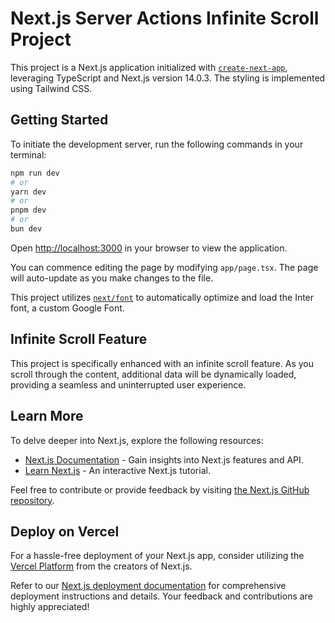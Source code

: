 # Next.js Server Actions Infinite Scroll Project

This project is a Next.js application initialized with [`create-next-app`](https://github.com/vercel/next.js/tree/canary/packages/create-next-app), leveraging TypeScript and Next.js version 14.0.3. The styling is implemented using Tailwind CSS.

## Getting Started

To initiate the development server, run the following commands in your terminal:

```bash
npm run dev
# or
yarn dev
# or
pnpm dev
# or
bun dev
```

Open [http://localhost:3000](http://localhost:3000) in your browser to view the application.

You can commence editing the page by modifying `app/page.tsx`. The page will auto-update as you make changes to the file.

This project utilizes [`next/font`](https://nextjs.org/docs/basic-features/font-optimization) to automatically optimize and load the Inter font, a custom Google Font.

## Infinite Scroll Feature

This project is specifically enhanced with an infinite scroll feature. As you scroll through the content, additional data will be dynamically loaded, providing a seamless and uninterrupted user experience.

## Learn More

To delve deeper into Next.js, explore the following resources:

- [Next.js Documentation](https://nextjs.org/docs) - Gain insights into Next.js features and API.
- [Learn Next.js](https://nextjs.org/learn) - An interactive Next.js tutorial.

Feel free to contribute or provide feedback by visiting [the Next.js GitHub repository](https://github.com/vercel/next.js/).

## Deploy on Vercel

For a hassle-free deployment of your Next.js app, consider utilizing the [Vercel Platform](https://vercel.com/new?utm_medium=default-template&filter=next.js&utm_source=create-next-app&utm_campaign=create-next-app-readme) from the creators of Next.js.

Refer to our [Next.js deployment documentation](https://nextjs.org/docs/deployment) for comprehensive deployment instructions and details. Your feedback and contributions are highly appreciated!